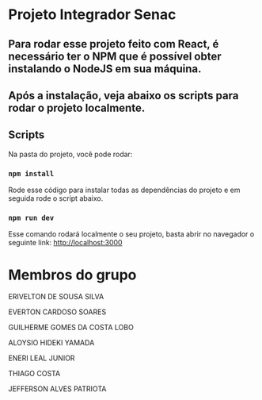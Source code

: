 # Projeto Integrador Senac

## Para rodar esse projeto feito com React, é necessário ter o NPM que é possível obter instalando o NodeJS em sua máquina.
## Após a instalação, veja abaixo os scripts para rodar o projeto localmente.

## Scripts

Na pasta do projeto, você pode rodar:

### `npm install`

Rode esse código para instalar todas as dependências do projeto e em seguida rode o script abaixo.

### `npm run dev`

Esse comando rodará localmente o seu projeto, basta abrir no navegador o seguinte link: 
[http://localhost:3000](http://localhost:3000)


# Membros do grupo

ERIVELTON DE SOUSA SILVA

EVERTON CARDOSO SOARES

GUILHERME GOMES DA COSTA LOBO

ALOYSIO HIDEKI YAMADA

ENERI LEAL JUNIOR

THIAGO COSTA

JEFFERSON ALVES PATRIOTA
